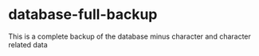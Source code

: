 # database-full-backup
This is a complete backup of the database minus character and character related data
